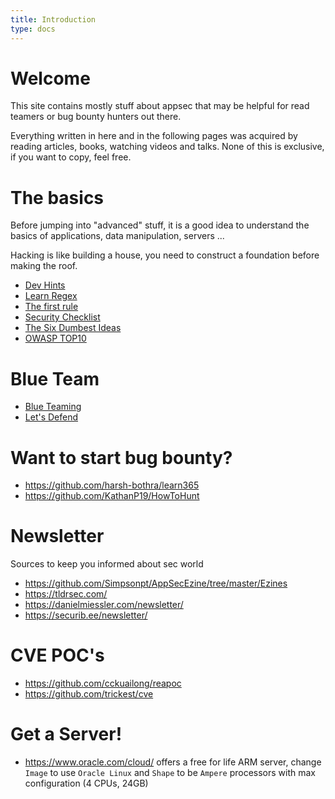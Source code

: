 ```yaml
---
title: Introduction
type: docs
---
```


# Welcome

This site contains mostly stuff about appsec that may be helpful for read teamers or bug bounty hunters out there.

Everything written in here and in the following pages was acquired by reading articles, books, watching videos and talks. None of this is exclusive, if you want to copy, feel free.

# The basics

Before jumping into "advanced" stuff, it is a good idea to understand the basics of applications, data manipulation, servers ...

Hacking is like building a house, you need to construct a foundation before making the roof.

- [Dev Hints](https://devhints.io/)
- [Learn Regex](https://github.com/ziishaned/learn-regex)
- [The first rule](https://sol.gfxile.net/dontask.html)
- [Security Checklist](https://www.appsecmonkey.com/blog/web-application-security-checklist)
- [The Six Dumbest Ideas](https://www.ranum.com/security/computer_security/editorials/dumb/)
- [OWASP TOP10](https://application.security/free/owasp-top-10)

# Blue Team

- [Blue Teaming](https://www.blueteamsacademy.com/)
- [Let's Defend](https://letsdefend.io/)

# Want to start bug bounty?

- https://github.com/harsh-bothra/learn365
- https://github.com/KathanP19/HowToHunt

# Newsletter

Sources to keep you informed about sec world

- https://github.com/Simpsonpt/AppSecEzine/tree/master/Ezines
- https://tldrsec.com/
- https://danielmiessler.com/newsletter/
- https://securib.ee/newsletter/

# CVE POC's

- https://github.com/cckuailong/reapoc
- https://github.com/trickest/cve

# Get a Server!

- https://www.oracle.com/cloud/ offers a free for life ARM server, change `Image` to use `Oracle Linux` and `Shape` to be `Ampere` processors with max configuration (4 CPUs, 24GB)
